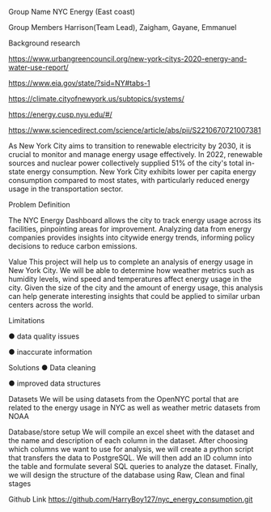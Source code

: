 Group Name
NYC Energy (East coast)

Group Members
 Harrison(Team Lead),  Zaigham, Gayane, Emmanuel


Background research

https://www.urbangreencouncil.org/new-york-citys-2020-energy-and-water-use-report/

https://www.eia.gov/state/?sid=NY#tabs-1

https://climate.cityofnewyork.us/subtopics/systems/

https://energy.cusp.nyu.edu/#/

https://www.sciencedirect.com/science/article/abs/pii/S2210670721007381



As New York City aims to transition to renewable electricity by 2030, it is crucial to monitor and manage energy usage effectively. In 2022, renewable sources and nuclear power collectively supplied 51% of the city's total in-state energy consumption. New York City exhibits lower per capita energy consumption compared to most states, with particularly reduced energy usage in the transportation sector. 

Problem Definition

The NYC Energy Dashboard allows the city to track energy usage across its facilities, pinpointing areas for improvement. Analyzing data from energy companies provides insights into citywide energy trends, informing policy decisions to reduce carbon emissions.

Value
 This project will help us to complete an analysis of energy usage in New York City. We will be able to determine how weather metrics such as humidity levels, wind speed and temperatures affect energy usage in the city. Given the size of the city and the amount of energy usage,  this analysis can help generate interesting insights that could be applied to similar urban centers across the world.

Limitations

● data quality issues

● inaccurate information

Solutions
● Data cleaning

● improved data structures 

Datasets
We will be using datasets from the OpenNYC portal that are related to the energy usage in NYC as well as weather metric datasets from NOAA

Database/store setup
We will compile an excel sheet with the dataset and the name and description of each column in the dataset. After choosing which columns we want to use for analysis, we will create a python script that transfers the data to PostgreSQL. We will then add an ID column into the table and formulate several SQL queries to analyze the dataset. Finally, we will design the structure of the database using Raw, Clean and final stages


Github Link
https://github.com/HarryBoy127/nyc_energy_consumption.git







